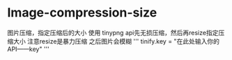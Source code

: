 # Image-compression-size
图片压缩，指定压缩后的大小
使用 tinypng api先无损压缩，然后再resize指定压缩大小 注意resize是暴力压缩 之后图片会模糊
'''
tinify.key = "在此处输入你的API——key"
'''
